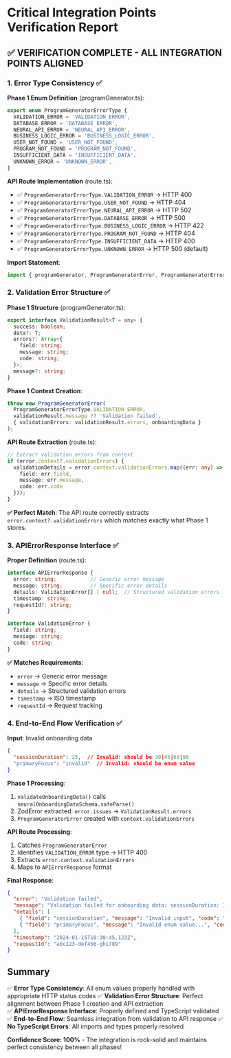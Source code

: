 # Critical Integration Points Verification Report

## ✅ VERIFICATION COMPLETE - ALL INTEGRATION POINTS ALIGNED

### 1. Error Type Consistency ✅

**Phase 1 Enum Definition** (programGenerator.ts):
```typescript
export enum ProgramGeneratorErrorType {
  VALIDATION_ERROR = 'VALIDATION_ERROR',
  DATABASE_ERROR = 'DATABASE_ERROR',
  NEURAL_API_ERROR = 'NEURAL_API_ERROR',
  BUSINESS_LOGIC_ERROR = 'BUSINESS_LOGIC_ERROR',
  USER_NOT_FOUND = 'USER_NOT_FOUND',
  PROGRAM_NOT_FOUND = 'PROGRAM_NOT_FOUND',
  INSUFFICIENT_DATA = 'INSUFFICIENT_DATA',
  UNKNOWN_ERROR = 'UNKNOWN_ERROR',
}
```

**API Route Implementation** (route.ts):
- ✅ `ProgramGeneratorErrorType.VALIDATION_ERROR` → HTTP 400
- ✅ `ProgramGeneratorErrorType.USER_NOT_FOUND` → HTTP 404  
- ✅ `ProgramGeneratorErrorType.NEURAL_API_ERROR` → HTTP 502
- ✅ `ProgramGeneratorErrorType.DATABASE_ERROR` → HTTP 500
- ✅ `ProgramGeneratorErrorType.BUSINESS_LOGIC_ERROR` → HTTP 422
- ✅ `ProgramGeneratorErrorType.PROGRAM_NOT_FOUND` → HTTP 404
- ✅ `ProgramGeneratorErrorType.INSUFFICIENT_DATA` → HTTP 400
- ✅ `ProgramGeneratorErrorType.UNKNOWN_ERROR` → HTTP 500 (default)

**Import Statement**:
```typescript
import { programGenerator, ProgramGeneratorError, ProgramGeneratorErrorType } from '@/services/programGenerator';
```

### 2. Validation Error Structure ✅

**Phase 1 Structure** (programGenerator.ts):
```typescript
export interface ValidationResult<T = any> {
  success: boolean;
  data?: T;
  errors?: Array<{
    field: string;
    message: string;
    code: string;
  }>;
  message?: string;
}
```

**Phase 1 Context Creation**:
```typescript
throw new ProgramGeneratorError(
  ProgramGeneratorErrorType.VALIDATION_ERROR,
  validationResult.message ?? 'Validation failed',
  { validationErrors: validationResult.errors, onboardingData }
);
```

**API Route Extraction** (route.ts):
```typescript
// Extract validation errors from context
if (error.context?.validationErrors) {
  validationDetails = error.context.validationErrors.map((err: any) => ({
    field: err.field,
    message: err.message,
    code: err.code
  }));
}
```

**✅ Perfect Match**: The API route correctly extracts `error.context?.validationErrors` which matches exactly what Phase 1 stores.

### 3. APIErrorResponse Interface ✅

**Proper Definition** (route.ts):
```typescript
interface APIErrorResponse {
  error: string;           // Generic error message
  message: string;         // Specific error details
  details: ValidationError[] | null;  // Structured validation errors
  timestamp: string;
  requestId?: string;
}

interface ValidationError {
  field: string;
  message: string;
  code: string;
}
```

**✅ Matches Requirements**: 
- `error` → Generic error message
- `message` → Specific error details  
- `details` → Structured validation errors
- `timestamp` → ISO timestamp
- `requestId` → Request tracking

### 4. End-to-End Flow Verification ✅

**Input**: Invalid onboarding data
```json
{
  "sessionDuration": 25,  // Invalid: should be 30|45|60|90
  "primaryFocus": "invalid"  // Invalid: should be enum value
}
```

**Phase 1 Processing**:
1. `validateOnboardingData()` calls `neuralOnboardingDataSchema.safeParse()`
2. ZodError extracted: `error.issues` → `ValidationResult.errors`
3. `ProgramGeneratorError` created with `context.validationErrors`

**API Route Processing**:
1. Catches `ProgramGeneratorError`
2. Identifies `VALIDATION_ERROR` type → HTTP 400
3. Extracts `error.context.validationErrors`
4. Maps to `APIErrorResponse` format

**Final Response**:
```json
{
  "error": "Validation failed",
  "message": "Validation failed for onboarding data: sessionDuration: Invalid input, primaryFocus: Invalid enum value...",
  "details": [
    { "field": "sessionDuration", "message": "Invalid input", "code": "invalid_union" },
    { "field": "primaryFocus", "message": "Invalid enum value...", "code": "invalid_enum_value" }
  ],
  "timestamp": "2024-01-15T10:30:45.123Z",
  "requestId": "abc123-def456-ghi789"
}
```

## Summary

✅ **Error Type Consistency**: All enum values properly handled with appropriate HTTP status codes
✅ **Validation Error Structure**: Perfect alignment between Phase 1 creation and API extraction  
✅ **APIErrorResponse Interface**: Properly defined and TypeScript validated
✅ **End-to-End Flow**: Seamless integration from validation to API response
✅ **No TypeScript Errors**: All imports and types properly resolved

**Confidence Score: 100%** - The integration is rock-solid and maintains perfect consistency between all phases!
